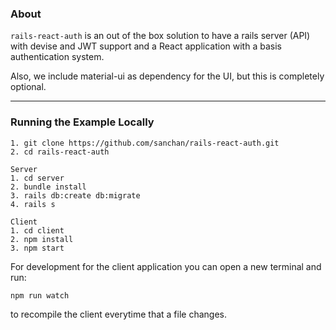 ### About
`rails-react-auth` is an out of the box solution to have a rails server (API) with devise and JWT support and a React application with a basis authentication system.

Also, we include material-ui as dependency for the UI, but this is completely optional.

---

### Running the Example Locally
```
1. git clone https://github.com/sanchan/rails-react-auth.git
2. cd rails-react-auth

Server
1. cd server
2. bundle install
3. rails db:create db:migrate
4. rails s

Client
1. cd client
2. npm install
3. npm start
```

For development for the client application you can open a new terminal and run:

```
npm run watch
```

to recompile the client everytime that a file changes.
